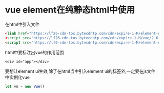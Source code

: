 # vue element在纯静态html中使用

在html中引入文件

```html
<link href="https://lf26-cdn-tos.bytecdntp.com/cdn/expire-1-M/element-ui/2.15.7/theme-chalk/index.min.css"
<script src="https://lf26-cdn-tos.bytecdntp.com/cdn/expire-1-M/vue/2.6.14/vue.min.js"></script>
<script src="https://lf6-cdn-tos.bytecdntp.com/cdn/expire-1-M/element-ui/2.15.7/index.min.js"></script>
```

html中要标注出vue的作用范围
```
<div id="app"></div>
```

要想让element ui生效,除了在html当中引入element ui的标签外,一定要在js文件中实例化vue
```javascript
let vm = new Vue()
```